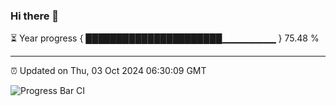 ### Hi there 👋

⏳ Year progress { ██████████████████████▁▁▁▁▁▁▁▁ } 75.48 %

---

⏰ Updated on Thu, 03 Oct 2024 06:30:09 GMT

![Progress Bar CI](https://github.com/ZhaoGui/ZhaoGui/workflows/Progress%20Bar%20CI/badge.svg)
